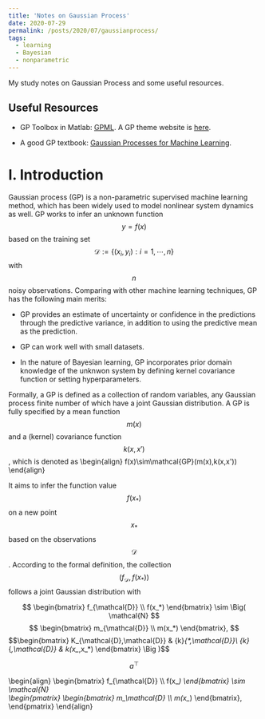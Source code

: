 ```yaml
---
title: 'Notes on Gaussian Process'
date: 2020-07-29
permalink: /posts/2020/07/gaussianprocess/
tags:
  - learning
  - Bayesian
  - nonparametric
---
```


<script id="MathJax-script" async src="<url-to-your-site>/mathjax/tex-chtml.js"></script>

My study notes on Gaussian Process and some useful resources.

Useful Resources
------

- GP Toolbox in Matlab: [GPML](http://www.gaussianprocess.org/gpml/code/matlab/doc/). A GP theme website is [here](http://www.gaussianprocess.org/).

- A good GP textbook: [Gaussian Processes for Machine Learning](http://www.gaussianprocess.org/gpml/chapters/RW.pdf).

I. Introduction
======

Gaussian process (GP) is a non-parametric supervised  machine learning method, which has been widely used to model nonlinear system dynamics as well.  GP works to infer an unknown function $$y = f(x)$$ based on the training set $$\mathcal{D}:= \{(x_i, y_i): i=1,\cdots,n\}$$ with $$n$$ noisy observations. Comparing with other machine learning techniques, GP has the following main merits: 

- GP provides an estimate of uncertainty or confidence in the predictions through the predictive variance, in addition to using the predictive mean as the prediction.

- GP can work well with small datasets.

- In the nature of Bayesian learning, GP incorporates prior domain knowledge of the unknwon system by defining kernel covariance function or setting  hyperparameters.

Formally, a GP is defined as a collection of random variables, any Gaussian process finite number of which have a joint Gaussian distribution. A GP is fully specified by a mean function $$m(x)$$ and a (kernel) covariance function $$k(x,x')$$, which is denoted as 
\begin{align}
f(x)\sim\mathcal{GP}(m(x),k(x,x'))
\end{align}

It aims to infer the function value $$f(x_*)$$ on a new point $$x_{*}$$ based on the observations $$\mathcal{D}$$. According to the formal definition, the collection $$(f_{\mathcal{D}}, f(x_*))$$ follows a joint Gaussian distribution with 

$$ \begin{bmatrix}
   f_{\mathcal{D}} \\ f(x_*)
    \end{bmatrix} \sim \Big( \mathcal{N} $$      $$  \begin{bmatrix} m_{\mathcal{D}} \\ m(x_*)   \end{bmatrix}, $$  $$\begin{bmatrix}   K_{\mathcal{D},\mathcal{D}} & \{k}_{*,\mathcal{D}}\\ {k}_{*,\mathcal{D}} & k(x_*,x_*)   \end{bmatrix} \Big )$$

$$a^\top$$


\begin{align}
 \begin{bmatrix}
   f_{\mathcal{D}} \\\\ f(x_*)
    \end{bmatrix} \sim \mathcal{N}  
    \begin{pmatrix}
      \begin{bmatrix}
          m_\mathcal{D} \\\\ m(x_*)
         \end{bmatrix}, 
     \end{pmatrix} 
\end{align}


